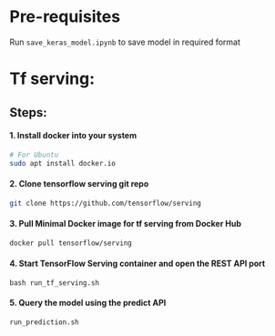 # Pre-requisites

Run `save_keras_model.ipynb` to save model in required format

# Tf serving:

## Steps:

#### 1. Install docker into your system
```bash
# For Ubuntu
sudo apt install docker.io
```

#### 2. Clone tensorflow serving git repo
```bash
git clone https://github.com/tensorflow/serving
```

#### 3. Pull Minimal Docker image for tf serving from Docker Hub
```bash
docker pull tensorflow/serving
```

#### 4. Start TensorFlow Serving container and open the REST API port
```
bash run_tf_serving.sh
```

#### 5. Query the model using the predict API
```bash
run_prediction.sh
```

